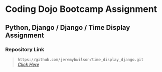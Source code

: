 # Coding Dojo Bootcamp Assignment
## Python, Django / Django / Time Display Assignment

### Repository Link

> ``` https://github.com/jeremybwilson/time_display_django.git ```<br>
> _[Click Here](https://github.com/jeremybwilson/time_display_django.git)_